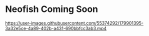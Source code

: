 # Neofish Coming Soon


https://user-images.githubusercontent.com/55374292/179901395-3a32e5ce-4a89-402b-a431-690bbfcc3ab3.mp4

